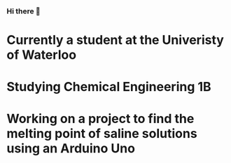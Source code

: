 ### Hi there 👋

# Currently a student at the Univeristy of Waterloo
# Studying Chemical Engineering 1B
# Working on a project to find the melting point of saline solutions using an Arduino Uno
<!--
**AydinReid03/AydinReid03** is a ✨ _special_ ✨ repository because its `README.md` (this file) appears on your GitHub profile.

Here are some ideas to get you started:

- 🔭 I’m currently working on ...
- 🌱 I’m currently learning ...
- 👯 I’m looking to collaborate on ...
- 🤔 I’m looking for help with ...
- 💬 Ask me about ...
- 📫 How to reach me: ...
- 😄 Pronouns: ...
- ⚡ Fun fact: ...
-->
